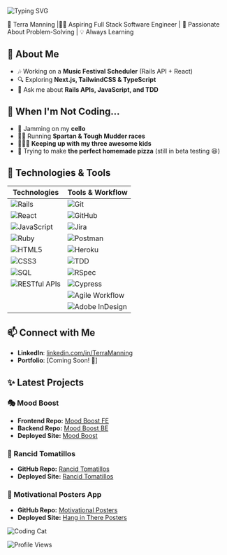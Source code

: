 ![Typing SVG](https://readme-typing-svg.herokuapp.com?font=Fira+Code&size=30&pause=1000&color=FFA500&center=true&vCenter=true&width=600&lines=Hi%2C+I'm+Terra!;Full+Stack+Software+Engineer;Always+Learning+and+Building!)

🌟 Terra Manning |👩‍💻 Aspiring Full Stack Software Engineer | 🚀 Passionate About Problem-Solving | 💡 Always Learning  

## 🌱 About Me
- 🎶 Working on a **Music Festival Scheduler** (Rails API + React)
- 🔍 Exploring **Next.js, TailwindCSS & TypeScript**
- 💬 Ask me about **Rails APIs, JavaScript, and TDD**

## 🎢 When I'm Not Coding...
- 🎻 Jamming on my **cello** 
- 🏃‍♀️ Running **Spartan & Tough Mudder races** 
- 👩‍👧‍👦 **Keeping up with my three awesome kids**  
- 🍕 Trying to make **the perfect homemade pizza** (still in beta testing 😆)  

## 🔧 Technologies & Tools  

| **Technologies** | **Tools & Workflow** |
|------------------|---------------------|
| ![Rails](https://img.shields.io/badge/-Rails-CC0000?style=flat&logo=ruby-on-rails&logoColor=white) | ![Git](https://img.shields.io/badge/-Git-F05032?style=flat&logo=git&logoColor=white) |
| ![React](https://img.shields.io/badge/-React-61DAFB?style=flat&logo=react&logoColor=black) | ![GitHub](https://img.shields.io/badge/-GitHub-181717?style=flat&logo=github&logoColor=white) |
| ![JavaScript](https://img.shields.io/badge/-JavaScript-F7DF1E?style=flat&logo=javascript&logoColor=black) | ![Jira](https://img.shields.io/badge/-Jira-0052CC?style=flat&logo=jira&logoColor=white) |
| ![Ruby](https://img.shields.io/badge/-Ruby-CC342D?style=flat&logo=ruby&logoColor=white) | ![Postman](https://img.shields.io/badge/-Postman-FF6C37?style=flat&logo=postman&logoColor=white) |
| ![HTML5](https://img.shields.io/badge/-HTML5-E34F26?style=flat&logo=html5&logoColor=white) | ![Heroku](https://img.shields.io/badge/-Heroku-430098?style=flat&logo=heroku&logoColor=white) |
| ![CSS3](https://img.shields.io/badge/-CSS3-1572B6?style=flat&logo=css3&logoColor=white) | ![TDD](https://img.shields.io/badge/-Test--Driven_Development-000000?style=flat) |
| ![SQL](https://img.shields.io/badge/-SQL-4479A1?style=flat&logo=postgresql&logoColor=white) | ![RSpec](https://img.shields.io/badge/-RSpec-FF4088?style=flat&logo=ruby&logoColor=white) |
| ![RESTful APIs](https://img.shields.io/badge/-RESTful_APIs-02569B?style=flat) | ![Cypress](https://img.shields.io/badge/-Cypress-17202C?style=flat&logo=cypress&logoColor=white) |
|  | ![Agile Workflow](https://img.shields.io/badge/-Agile_Workflow-0052CC?style=flat) |
|  | ![Adobe InDesign](https://img.shields.io/badge/-Adobe_InDesign-FF3366?style=flat&logo=adobeindesign&logoColor=white) |

## 📫 Connect with Me
- **LinkedIn**: [linkedin.com/in/TerraManning](https://linkedin.com/in/terra-manning/)
- **Portfolio**: [Coming Soon! 🚀]

## ✨ Latest Projects

### 🎭 Mood Boost
- **Frontend Repo:** [Mood Boost FE](https://github.com/TDManning/mood_boost_fe)  
- **Backend Repo:** [Mood Boost BE](https://github.com/TDManning/mood_boost_be)  
- **Deployed Site:** [Mood Boost](https://mood-boost-fe.vercel.app/)

### 🍅 Rancid Tomatillos
- **GitHub Repo:** [Rancid Tomatillos](https://github.com/TDManning/rancid-tomatillos)  
- **Deployed Site:** [Rancid Tomatillos](https://rancid-tomatillos-a8epnhzkd-tdmannings-projects.vercel.app/)

### 🎨 Motivational Posters App
- **GitHub Repo:** [Motivational Posters](https://github.com/TerraManning/motivational-posters)  
- **Deployed Site:** [Hang in There Posters](https://hanginthereposters.netlify.app/)
  

![Coding Cat](https://media.giphy.com/media/JIX9t2j0ZTN9S/giphy.gif)  

![Profile Views](https://komarev.com/ghpvc/?username=TDManning&label=PROFILE+VIEWS&style=flat-square&color=orange)
